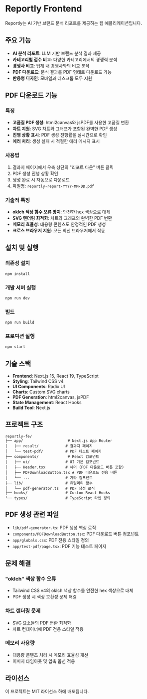 # Reportly Frontend

Reportly는 AI 기반 브랜드 분석 리포트를 제공하는 웹 애플리케이션입니다.

## 주요 기능

- **AI 분석 리포트**: LLM 기반 브랜드 분석 결과 제공
- **카테고리별 점수 비교**: 다양한 카테고리에서의 경쟁력 분석
- **경쟁사 비교**: 업계 내 경쟁사와의 비교 분석
- **PDF 다운로드**: 분석 결과를 PDF 형태로 다운로드 가능
- **반응형 디자인**: 모바일과 데스크톱 모두 지원

## PDF 다운로드 기능

### 특징

- **고품질 PDF 생성**: html2canvas와 jsPDF를 사용한 고품질 변환
- **차트 지원**: SVG 차트와 그래프가 포함된 완벽한 PDF 생성
- **진행 상황 표시**: PDF 생성 진행률을 실시간으로 확인
- **에러 처리**: 생성 실패 시 적절한 에러 메시지 표시

### 사용법

1. 결과지 페이지에서 우측 상단의 "리포트 다운" 버튼 클릭
2. PDF 생성 진행 상황 확인
3. 생성 완료 시 자동으로 다운로드
4. 파일명: `reportly-report-YYYY-MM-DD.pdf`

### 기술적 특징

- **oklch 색상 함수 오류 방지**: 안전한 hex 색상으로 대체
- **SVG 렌더링 최적화**: 차트와 그래프의 완벽한 PDF 변환
- **메모리 효율성**: 대용량 콘텐츠도 안정적인 PDF 생성
- **크로스 브라우저 지원**: 모든 최신 브라우저에서 작동

## 설치 및 실행

### 의존성 설치

```bash
npm install
```

### 개발 서버 실행

```bash
npm run dev
```

### 빌드

```bash
npm run build
```

### 프로덕션 실행

```bash
npm start
```

## 기술 스택

- **Frontend**: Next.js 15, React 19, TypeScript
- **Styling**: Tailwind CSS v4
- **UI Components**: Radix UI
- **Charts**: Custom SVG charts
- **PDF Generation**: html2canvas, jsPDF
- **State Management**: React Hooks
- **Build Tool**: Next.js

## 프로젝트 구조

```
reportly-fe/
├── app/                    # Next.js App Router
│   ├── result/            # 결과지 페이지
│   └── test-pdf/          # PDF 테스트 페이지
├── components/             # React 컴포넌트
│   ├── ui/                # UI 기본 컴포넌트
│   ├── Header.tsx         # 헤더 (PDF 다운로드 버튼 포함)
│   ├── PDFDownloadButton.tsx # PDF 다운로드 전용 버튼
│   └── ...                # 기타 컴포넌트
├── lib/                   # 유틸리티 함수
│   └── pdf-generator.ts   # PDF 생성 로직
├── hooks/                 # Custom React Hooks
└── types/                 # TypeScript 타입 정의
```

## PDF 생성 관련 파일

- `lib/pdf-generator.ts`: PDF 생성 핵심 로직
- `components/PDFDownloadButton.tsx`: PDF 다운로드 버튼 컴포넌트
- `app/globals.css`: PDF 전용 스타일 정의
- `app/test-pdf/page.tsx`: PDF 기능 테스트 페이지

## 문제 해결

### "oklch" 색상 함수 오류

- Tailwind CSS v4의 oklch 색상 함수를 안전한 hex 색상으로 대체
- PDF 생성 시 색상 호환성 문제 해결

### 차트 렌더링 문제

- SVG 요소들의 PDF 변환 최적화
- 차트 컨테이너에 PDF 전용 스타일 적용

### 메모리 사용량

- 대용량 콘텐츠 처리 시 메모리 효율성 개선
- 이미지 타임아웃 및 압축 옵션 적용

## 라이선스

이 프로젝트는 MIT 라이선스 하에 배포됩니다.
